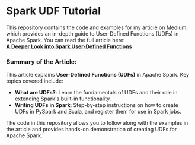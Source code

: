 # Spark UDF Tutorial

This repository contains the code and examples for my article on Medium, which provides an in-depth guide to User-Defined Functions (UDFs) in Apache Spark. You can read the full article here:  
[**A Deeper Look into Spark User-Defined Functions**](https://medium.com/@suffyan.asad1/a-deeper-look-into-spark-user-defined-functions-537c6efc5fb3)

### Summary of the Article:

This article explains **User-Defined Functions (UDFs)** in Apache Spark. Key topics covered include:

- **What are UDFs?**: Learn the fundamentals of UDFs and their role in extending Spark's built-in functionality.
- **Writing UDFs in Spark**: Step-by-step instructions on how to create UDFs in PySpark and Scala, and register them for use in Spark jobs.

The code in this repository allows you to follow along with the examples in the article and provides hands-on demonstration of creating UDFs for Apache Spark.
